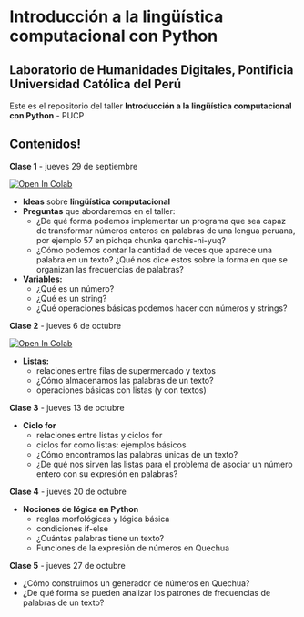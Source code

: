 # Introducción a la lingüística computacional con Python

## Laboratorio de Humanidades Digitales, Pontificia Universidad Católica del Perú

Este es el repositorio del taller **Introducción a la lingüística computacional con Python** - PUCP

## Contenidos!

**Clase 1** - jueves 29 de septiembre

[![Open In Colab](https://colab.research.google.com/assets/colab-badge.svg)](http://colab.research.google.com/github/lab-humanidades-digitales-pucp/taller-python-linguistas/blob/main/clases/clase1-problemas-variables.ipynb) 

- **Ideas** sobre **lingüística computacional**
- **Preguntas** que abordaremos en el taller: 
    - ¿De qué forma podemos implementar un programa que sea capaz de transformar números enteros en palabras de una lengua peruana, por ejemplo 57 en pichqa chunka qanchis-ni-yuq?
    - ¿Cómo podemos contar la cantidad de veces que aparece una palabra en un texto? ¿Qué nos dice estos sobre la forma en que se organizan las frecuencias de palabras?
- **Variables:** 
    - ¿Qué es un número?
    - ¿Qué es un string?
    - ¿Qué operaciones básicas podemos hacer con números y strings?

**Clase 2** - jueves 6 de octubre

[![Open In Colab](https://colab.research.google.com/assets/colab-badge.svg)](http://colab.research.google.com/github/lab-humanidades-digitales-pucp/taller-python-linguistas/blob/main/clases/clase2-listas.ipynb) 

- **Listas:** 
    - relaciones entre filas de supermercado y textos
    - ¿Cómo almacenamos las palabras de un texto?
    - operaciones básicas con listas (y con textos)
    
    
**Clase 3** - jueves 13 de octubre

- **Ciclo for**
    - relaciones entre listas y ciclos for
    - ciclos for como listas: ejemplos básicos
    - ¿Cómo encontramos las palabras únicas de un texto?
    - ¿De qué nos sirven las listas para el problema de asociar un número entero con su expresión en palabras?
    
    
**Clase 4** - jueves 20 de octubre

- **Nociones de lógica en Python**
    - reglas morfológicas y lógica básica
    - condiciones if-else
    - ¿Cuántas palabras tiene un texto?
    - Funciones de la expresión de números en Quechua
    
    
**Clase 5** - jueves 27 de octubre

* ¿Cómo construimos un generador de números en Quechua?
* ¿De qué forma se pueden analizar los patrones de frecuencias de palabras de un texto?
 